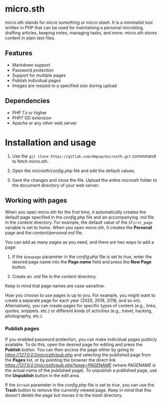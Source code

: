 # micro.sth

micro.sth stands for _micro something_ or _micro stash_. It is a minimalist tool written in PHP that can be used for maintaining a personal microblog, drafting articles, keeping notes, managing tasks, and more. micro.sth stores content in plain text files.

## Features

- Markdown support
- Password protection
- Support for multiple pages
- Publish individual pages
- Images are resized to a specified size during upload

## Dependencies

- PHP 7.x or higher
- PHP7 GD extension
- Apache or any other web server

# Installation and usage

1. Use the `git clone https://gitlab.com/dmpop/microsth.git` commmand to fetch micro.sth.

2. Open the _microsth/config.php_ file and edit the default values.

3. Save the changes and close the file. Upload the entire _microsth_ folder to the document directory of your web server.

## Working with pages

When you open micro.sth for the first time, it automatically creates the default page specified in the _config.php_ file and an accompanying _.md_ file in the _content_ directory. For example, the default value of the `$first_page` variable is set to _home_. When you open micro.sth, it creates the **Personal** page and the _content/personal.md_ file.

You can add as many pages as you need, and there are two ways to add a page:

1. If the `$newpage` parameter in the _config.php_ file is set to _true_, enter the desired page name into the **Page name** field  and press the **New Page** button.

2. Create an _.md_ file in the _content_ directory.

Keep in mind that page names are case-sensitive.

How you choose to use pages is up to you. For example, you might want to create a separate page for each year (2020, 2019, 2018, and so on). Alternatively, you can create pages for specific types of content (e.g., links, quotes, snippets. etc.) or different kinds of activities (e.g., travel, hacking, photography, etc.).

### Publish pages

If you enabled password protection, you can make individual pages publicly available. To do this, open the desired page for editing and press the **Publish** button. You can then access the page either by going to _https://127.0.0.1/microsth/pub.php_ and selecting the published page from the **Pages** list, or by pointing the browser the direct link _https://127.0.0.1/microsth/pub.php?page=PAGENAME_ (where _PAGENAME_ is the actual name of the published page). To unpublish a published page, use the **Unpublish** button in the edit area.

If the `$trash` parameter in the _config.php_ file is set to _true_, you can use the **Trash** button to remove the currently viewed page. Keep in mind that this doesn't delete the page but moves it to the _trash_ directory.
